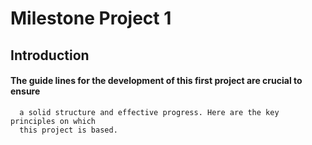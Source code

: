 # **Milestone Project 1**
## __Introduction__

#### The guide lines for the development of this first project are crucial to ensure 
      a solid structure and effective progress. Here are the key principles on which
      this project is based.


  
